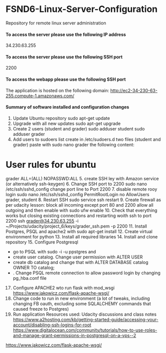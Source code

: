 # FSND6-Linux-Server-Configuration
Repository for remote  linux server administration


#### To access the server please use the following IP address
34.230.63.255
#### To access the server please use the following SSH port
2200
#### To access the webapp please use the following SSH port
The application is hosted on the following domain:
http://ec2-34-230-63-255.compute-1.amazonaws.com/

#### Summary of software installed and configuration changes
1. Update Ubuntu repository 
sudo apt-get update
2. Upgrade with all new updates
sudo apt-get upgrade
3. Create 2 users (student and grader)
sudo adduser student
sudo  adduser grader
4. Add users to sudoers list
create in /etc/sudoers.d two files (student and grader)
paste with sudo nano grader the following content:
# User rules for ubuntu
grader ALL=(ALL) NOPASSWD:ALL
5. create SSH ley with Amazon service (or alternatively ssh-keygen)
6. Change SSH port to 2200
sudo nano /etc/ssh/sshd_config
change port line to Port 2200
7. disable remote rooy login
sudo nano /etc/ssh/sshd_config
PermitRootLogin no
AllowUsers grader, student
8. Restart SSH
sudo service ssh restart
9. Create firewall
as per udacity lesson: block all incoming except port 80 and 2200
allow all outgoing and then enable with sudo ufw enable
10. Check that everything works but closing existing connections and restarting woith ssh to port 2200
ssh grader@34.230.63.255 -i ~/Projects/udacity/project_6/keys/grader_ssh.pem -p 2200
11. Install Postgres, PSQL and apache2 with sudo apt-get install
12. Create virtual environment for python
13. Install all required libraries
14. Install and clone repository
15. Configure Postgresql
- go to PSQL with sudo -i -u ppstgres and
- create user catalog. Change user permission with ALTER USER
- create db catalog and change that with ALTER DATABASE catalog OWNER TO catalog;
- . Change PSQL remote connection to allow password login by changing pg_hba.conf file
17. Configure APACHE2 wto run flask with mod_wsgi
https://www.jakowicz.com/flask-apache-wsgi/
18. Change code to run in new environment (a lot of tweaks, including changing FB oauth, excluding some  SQLALCHEMY commands that caused freeze to Postgres)
19.  Run application
Resources used:
Udacity discussions and class notes
https://www.a2hosting.com/kb/getting-started-guide/accessing-your-account/disabling-ssh-logins-for-root
https://www.digitalocean.com/community/tutorials/how-to-use-roles-and-manage-grant-permissions-in-postgresql-on-a-vps--2

https://www.jakowicz.com/flask-apache-wsgi/
